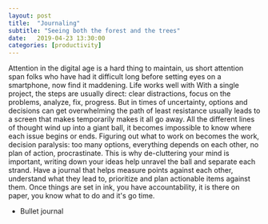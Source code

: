 ```yaml
---
layout: post
title:  "Journaling"
subtitle: "Seeing both the forest and the trees"
date:   2019-04-23 13:30:00
categories: [productivity]
---
```


Attention in the digital age is a hard thing to maintain, us short attention span folks who have had it difficult long before setting eyes on a smartphone, now find it maddening. Life works well with With a single project, the steps are usually direct: clear distractions, focus on the problems, analyze, fix, progress.
But in times of uncertainty, options and decisions can get overwhelming the path of least resistance usually leads to a screen that makes temporarily makes it all go away.  All the different lines of thought wind up into a giant ball, it becomes impossible to know where each issue begins or ends. Figuring out what to work on becomes the work, decision paralysis: too many options, everything depends on each other, no plan of action, procrastinate.
This is why de-cluttering your mind is important, writing down your ideas help unravel the ball and separate each strand. Have a journal that helps measure points against each other, understand what they lead to, prioritize and plan actionable items against them. Once things are set in ink, you have accountability, it is there on paper, you know what to do and it's go time.
- Bullet journal
